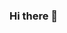 ### Hi there 👋

<!--
**joaopedro13579/joaopedro13579** is a ✨ _special_ ✨ repository because its `README.md` (this file) appears on your GitHub profile.

Here are some ideas to get you started:

👋 Hello, I'm João Pedro!

🚀 Full-stack Developer | game developer and designer |.exe aplications

🌱 Exploring python game development

💡 Passionate about game development| hardware engineering

🔭 Currently working on a c++ game 2d game

📫 How to reach me: [Your Contact Information]

📚 Graduating in computer engineering from Universiti of Brasilia

🔧 Tech Stack:: git,python,c++ ,js,node,html and css.

🌏 Based in 🇧🇷 Brazil

🎶 Fun Fact: 

📌 Check out my repositories below! ⬇️

